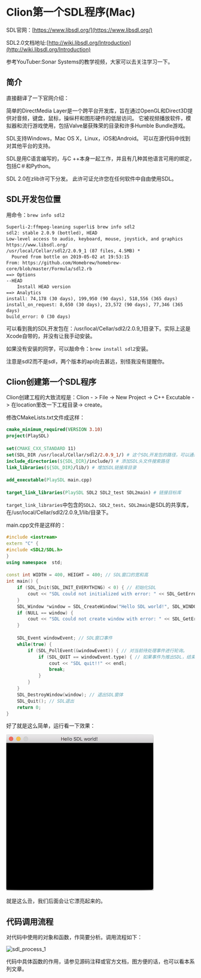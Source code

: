 # Clion第一个SDL程序(Mac)

SDL官网：[https://www.libsdl.org/](https://www.libsdl.org/)

SDL2.0文档地址:[http://wiki.libsdl.org/Introduction](http://wiki.libsdl.org/Introduction)

参考YouTuber:Sonar Systems的教学视频，大家可以去关注学习一下。

## 简介

直接翻译了一下官网介绍：

简单的DirectMedia Layer是一个跨平台开发库，旨在通过OpenGL和Direct3D提供对音频，键盘，鼠标，操纵杆和图形硬件的低层访问。 它被视频播放软件，模拟器和流行游戏使用，包括Valve屡获殊荣的目录和许多Humble Bundle游戏。

SDL支持Windows，Mac OS X，Linux，iOS和Android。 可以在源代码中找到对其他平台的支持。

SDL是用C语言编写的，与C ++本身一起工作，并且有几种其他语言可用的绑定，包括C＃和Python。

SDL 2.0在zlib许可下分发。 此许可证允许您在任何软件中自由使用SDL。

## SDL开发包位置

用命令：`brew info sdl2`

```shell
Superli-2:ffmpeg-leaning superli$ brew info sdl2
sdl2: stable 2.0.9 (bottled), HEAD
Low-level access to audio, keyboard, mouse, joystick, and graphics
https://www.libsdl.org/
/usr/local/Cellar/sdl2/2.0.9_1 (87 files, 4.5MB) *
  Poured from bottle on 2019-05-02 at 19:53:15
From: https://github.com/Homebrew/homebrew-core/blob/master/Formula/sdl2.rb
==> Options
--HEAD
	Install HEAD version
==> Analytics
install: 74,178 (30 days), 199,950 (90 days), 518,556 (365 days)
install_on_request: 8,650 (30 days), 23,572 (90 days), 77,346 (365 days)
build_error: 0 (30 days)
```

可以看到我的SDL开发包在：/usr/local/Cellar/sdl2/2.0.9_1目录下。实际上这是Xcode自带的，并没有让我手动安装。

如果没有安装的同学，可以敲命令：`brew install sdl2`安装。

注意是sdl2而不是sdl，两个版本的api向去甚远，别怪我没有提醒你。

## Clion创建第一个SDL程序

Clion创建工程的大致流程是：Clion - > File -> New Project -> C++ Excutable -> 在location里改一下工程目录-> create。

修改CMakeLists.txt文件成这样：

```cmake
cmake_minimum_required(VERSION 3.10)
project(PlaySDL)

set(CMAKE_CXX_STANDARD 11)
set(SDL_DIR /usr/local/Cellar/sdl2/2.0.9_1/) # 这个SDL开发包的路径，可以通过brew info sdl2查出来
include_directories(${SDL_DIR}/include/) # 添加SDL头文件搜索路径
link_libraries(${SDL_DIR}/lib/) # 增加SDL链接库目录

add_executable(PlaySDL main.cpp)

target_link_libraries(PlaySDL SDL2 SDL2_test SDL2main) # 链接目标库
```

`target_link_libraries`中包含的`SDL2`、`SDL2_test`、`SDL2main`是SDL的共享库，在/usr/local/Cellar/sdl2/2.0.9_1/lib/目录下。

main.cpp文件是这样的：

```c++
#include <iostream>
extern "C" {
#include <SDL2/SDL.h>
}
using namespace  std;

const int WIDTH = 400, HEIGHT = 400; // SDL窗口的宽和高
int main() {
    if (SDL_Init(SDL_INIT_EVERYTHING) < 0) { // 初始化SDL
        cout << "SDL could not initialized with error: " << SDL_GetError() << endl;
    }
    SDL_Window *window = SDL_CreateWindow("Hello SDL world!", SDL_WINDOWPOS_CENTERED, SDL_WINDOWPOS_CENTERED, WIDTH, HEIGHT, SDL_WINDOW_ALLOW_HIGHDPI); // 创建SDL窗口
    if (NULL == window) {
        cout << "SDL could not create window with error: " << SDL_GetError() << endl;
    }

    SDL_Event windowEvent; // SDL窗口事件
    while(true) {
        if (SDL_PollEvent(&windowEvent)) { // 对当前待处理事件进行轮询。
            if (SDL_QUIT == windowEvent.type) { // 如果事件为推出SDL，结束循环。
                cout << "SDL quit!!" << endl;
                break;
            }
        }
    }
    SDL_DestroyWindow(window); // 退出SDL窗体
    SDL_Quit(); // SDL退出
    return 0;
}
```

好了就是这么简单，运行看一下效果：

![hello_sdl](https://github.com/MrHeLi/ffmpeg-leaning/blob/master/sdl/hello_sdl.png)

就是这么丑，我们后面会让它漂亮起来的。

## 代码调用流程

对代码中使用的对象和函数，作简要分析。调用流程如下：

![sdl_process_1](/Users/heli/github/ffmpeg-leaning/sdl/sdl_practic_1/sdl_process_1.png)

代码中具体函数的作用，请参见源码注释或官方文档，图方便的话，也可以看本系列文章。